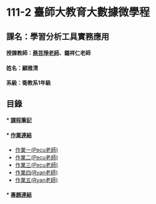 # 111-2 臺師大教育大數據微學程
## 課名：學習分析工具實務應用

#### 授課教師：[蔡芸琤老師](https://github.com/pecu/LAT)、鐘祥仁老師
#### 姓名：顧雅清
#### 系級：衛教系1年級

## 目錄
#### * [課程筆記]()
#### * [作業連結]()
  * [作業一(Pecu老師)](https://github.com/Ya-Cing/LAT-Repo/blob/main/2023%2003%2008(week3%20work)/HW1.ipynb)
  * [作業二(Pecu老師)](https://github.com/Ya-Cing/LAT-Repo/blob/main/2023%2003%2008(week3%20work)/HW2.ipynb)
  * [作業三(Pecu老師)](https://github.com/Ya-Cing/LAT-Repo/blob/main/2023%2003%2029(week6)/HW3.ipynb)
  * [作業四(Ryan老師)](https://github.com/Ya-Cing/LAT-Repo/tree/main/2023%2005%2003(Homework4))
  * [作業五(Ryan老師)](https://github.com/Ya-Cing/LAT-Repo/tree/main/2023%2005%2017(Homework5))
#### * [專題連結]()
